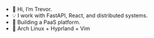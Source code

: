 - 👋 Hi, I’m Trevor.
- 💡 I work with FastAPI, React, and distributed systems.
- 🚀 Building a PaaS platform.
- 🖤 Arch Linux + Hyprland + Vim
